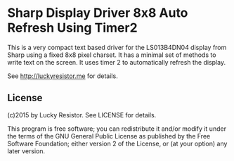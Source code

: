# Sharp Display Driver 8x8 Auto Refresh Using Timer2

This is a very compact text based driver for the LS013B4DN04 display from Sharp using a fixed 8x8 pixel charset. It has a minimal set of methods to write text on the screen. It uses timer 2 to automatically refresh the display.

See http://luckyresistor.me for details.

## License

(c)2015 by Lucky Resistor. See LICENSE for details.

This program is free software; you can redistribute it and/or modify
it under the terms of the GNU General Public License as published by
the Free Software Foundation; either version 2 of the License, or
(at your option) any later version.
